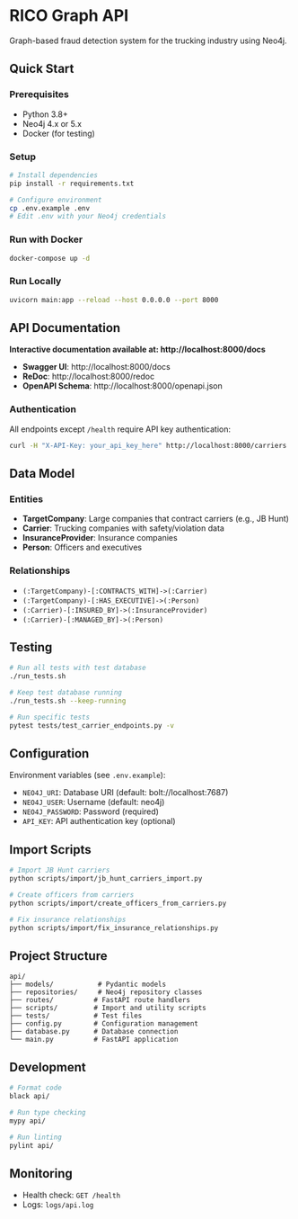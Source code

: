 # RICO Graph API

Graph-based fraud detection system for the trucking industry using Neo4j.

## Quick Start

### Prerequisites
- Python 3.8+
- Neo4j 4.x or 5.x
- Docker (for testing)

### Setup
```bash
# Install dependencies
pip install -r requirements.txt

# Configure environment
cp .env.example .env
# Edit .env with your Neo4j credentials
```

### Run with Docker
```bash
docker-compose up -d
```

### Run Locally
```bash
uvicorn main:app --reload --host 0.0.0.0 --port 8000
```

## API Documentation

**Interactive documentation available at: http://localhost:8000/docs**

- **Swagger UI**: http://localhost:8000/docs
- **ReDoc**: http://localhost:8000/redoc
- **OpenAPI Schema**: http://localhost:8000/openapi.json

### Authentication
All endpoints except `/health` require API key authentication:
```bash
curl -H "X-API-Key: your_api_key_here" http://localhost:8000/carriers
```

## Data Model

### Entities
- **TargetCompany**: Large companies that contract carriers (e.g., JB Hunt)
- **Carrier**: Trucking companies with safety/violation data
- **InsuranceProvider**: Insurance companies
- **Person**: Officers and executives

### Relationships
- `(:TargetCompany)-[:CONTRACTS_WITH]->(:Carrier)`
- `(:TargetCompany)-[:HAS_EXECUTIVE]->(:Person)`
- `(:Carrier)-[:INSURED_BY]->(:InsuranceProvider)`
- `(:Carrier)-[:MANAGED_BY]->(:Person)`

## Testing

```bash
# Run all tests with test database
./run_tests.sh

# Keep test database running
./run_tests.sh --keep-running

# Run specific tests
pytest tests/test_carrier_endpoints.py -v
```

## Configuration

Environment variables (see `.env.example`):
- `NEO4J_URI`: Database URI (default: bolt://localhost:7687)
- `NEO4J_USER`: Username (default: neo4j)
- `NEO4J_PASSWORD`: Password (required)
- `API_KEY`: API authentication key (optional)

## Import Scripts

```bash
# Import JB Hunt carriers
python scripts/import/jb_hunt_carriers_import.py

# Create officers from carriers
python scripts/import/create_officers_from_carriers.py

# Fix insurance relationships
python scripts/import/fix_insurance_relationships.py
```

## Project Structure

```
api/
├── models/           # Pydantic models
├── repositories/     # Neo4j repository classes
├── routes/          # FastAPI route handlers
├── scripts/         # Import and utility scripts
├── tests/           # Test files
├── config.py        # Configuration management
├── database.py      # Database connection
└── main.py          # FastAPI application
```

## Development

```bash
# Format code
black api/

# Run type checking
mypy api/

# Run linting
pylint api/
```

## Monitoring

- Health check: `GET /health`
- Logs: `logs/api.log`